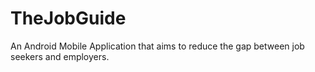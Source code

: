 # TheJobGuide

An Android Mobile Application that aims to reduce the gap between job seekers and employers.

